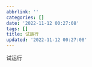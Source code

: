 ```yaml
---
abbrlink: ''
categories: []
date: '2022-11-12 00:27:08'
tags: []
title: 试运行
updated: '2022-11-12 00:27:08'
---
```

试运行
